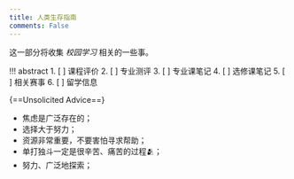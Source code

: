 ```yaml
---
title: 人类生存指南
comments: False
---
```


这一部分将收集 *校园学习* 相关的一些事。

!!! abstract
    1. [ ] 课程评价
    2. [ ] 专业测评
    3. [ ] 专业课笔记
    4. [ ] 选修课笔记
    5. [ ] 相关赛事
    6. [ ] 留学信息


{==Unsolicited Advice==}  

- 焦虑是广泛存在的；
- 选择大于努力；
- 资源非常重要，不要害怕寻求帮助；
- 单打独斗一定是很辛苦、痛苦的过程🫂；
- 努力、广泛地探索；
